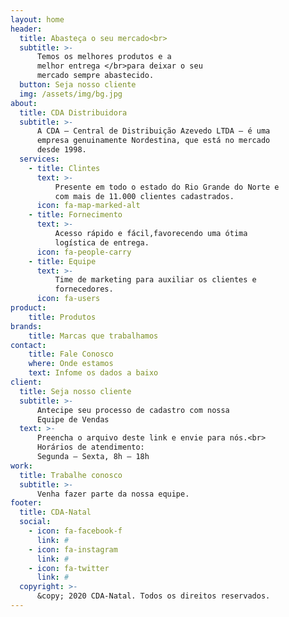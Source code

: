 ```yaml
---
layout: home
header:
  title: Abasteça o seu mercado<br>
  subtitle: >-
      Temos os melhores produtos e a 
      melhor entrega </br>para deixar o seu 
      mercado sempre abastecido.
  button: Seja nosso cliente
  img: /assets/img/bg.jpg
about:
  title: CDA Distribuidora
  subtitle: >-
      A CDA – Central de Distribuição Azevedo LTDA – é uma 
      empresa genuinamente Nordestina, que está no mercado 
      desde 1998.
  services:
    - title: Clintes
      text: >-
          Presente em todo o estado do Rio Grande do Norte e 
          com mais de 11.000 clientes cadastrados. 
      icon: fa-map-marked-alt
    - title: Fornecimento
      text: >-
          Acesso rápido e fácil,favorecendo uma ótima
          logística de entrega. 
      icon: fa-people-carry
    - title: Equipe
      text: >-
          Time de marketing para auxiliar os clientes e
          fornecedores. 
      icon: fa-users
product:
    title: Produtos
brands:
    title: Marcas que trabalhamos
contact:
    title: Fale Conosco
    where: Onde estamos
    text: Infome os dados a baixo
client:
  title: Seja nosso cliente
  subtitle: >-
      Antecipe seu processo de cadastro com nossa
      Equipe de Vendas 
  text: >-
      Preencha o arquivo deste link e envie para nós.<br>
      Horários de atendimento:
      Segunda – Sexta, 8h – 18h
work:
  title: Trabalhe conosco
  subtitle: >-
      Venha fazer parte da nossa equipe.
footer:
  title: CDA-Natal
  social:
    - icon: fa-facebook-f
      link: #
    - icon: fa-instagram
      link: #
    - icon: fa-twitter
      link: #
  copyright: >-
      &copy; 2020 CDA-Natal. Todos os direitos reservados.
---
```

